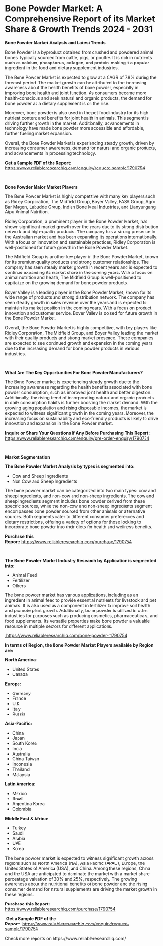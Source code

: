 <p><h1>Bone Powder Market: A Comprehensive Report of its Market Share & Growth Trends 2024 - 2031</h1></p><p><strong>Bone Powder Market Analysis and Latest Trends</strong></p>
<p><p>Bone Powder is a byproduct obtained from crushed and powdered animal bones, typically sourced from cattle, pigs, or poultry. It is rich in nutrients such as calcium, phosphorus, collagen, and protein, making it a popular ingredient in the food and dietary supplement industries.</p><p>The Bone Powder Market is expected to grow at a CAGR of 7.8% during the forecast period. The market growth can be attributed to the increasing awareness about the health benefits of bone powder, especially in improving bone health and joint function. As consumers become more health-conscious and seek natural and organic products, the demand for bone powder as a dietary supplement is on the rise.</p><p>Moreover, bone powder is also used in the pet food industry for its high nutrient content and benefits for joint health in animals. This segment is driving further growth in the market. Additionally, advancements in technology have made bone powder more accessible and affordable, further fueling market expansion.</p><p>Overall, the Bone Powder Market is experiencing steady growth, driven by increasing consumer awareness, demand for natural and organic products, and advancements in processing technology.</p></p>
<p><strong>Get a Sample PDF of the Report:&nbsp;</strong> <a href="https://www.reliableresearchiq.com/enquiry/request-sample/1790754">https://www.reliableresearchiq.com/enquiry/request-sample/1790754</a></p>
<p>&nbsp;</p>
<p><strong>Bone Powder Major Market Players</strong></p>
<p><p>The Bone Powder Market is highly competitive with many key players such as Ridley Corporation, The Midfield Group, Boyer Valley, FASA Group, Agro Bar Magen, Labudde Group, Indian Bone Meal Industries, and Lianyungang Aipu Animal Nutrition. </p><p>Ridley Corporation, a prominent player in the Bone Powder Market, has shown significant market growth over the years due to its strong distribution network and high-quality products. The company has a strong presence in the Australian market and has been expanding its operations internationally. With a focus on innovation and sustainable practices, Ridley Corporation is well-positioned for future growth in the Bone Powder Market.</p><p>The Midfield Group is another key player in the Bone Powder Market, known for its premium quality products and strong customer relationships. The company has seen steady market growth in recent years and is expected to continue expanding its market share in the coming years. With a focus on animal nutrition and health, The Midfield Group is well-positioned to capitalize on the growing demand for bone powder products.</p><p>Boyer Valley is a leading player in the Bone Powder Market, known for its wide range of products and strong distribution network. The company has seen steady growth in sales revenue over the years and is expected to maintain its market position in the coming years. With a focus on product innovation and customer service, Boyer Valley is poised for future growth in the Bone Powder Market.</p><p>Overall, the Bone Powder Market is highly competitive, with key players like Ridley Corporation, The Midfield Group, and Boyer Valley leading the market with their quality products and strong market presence. These companies are expected to see continued growth and expansion in the coming years due to the increasing demand for bone powder products in various industries.</p></p>
<p>&nbsp;</p>
<p><strong>What Are The Key Opportunities For Bone Powder Manufacturers?</strong></p>
<p><p>The Bone Powder market is experiencing steady growth due to the increasing awareness regarding the health benefits associated with bone powder consumption, such as improved joint health and better digestion. Additionally, the rising trend of incorporating natural and organic products in daily consumption habits is further boosting the market demand. With the growing aging population and rising disposable incomes, the market is expected to witness significant growth in the coming years. Moreover, the increasing focus on sustainability and eco-friendly products is likely to drive innovation and expansion in the Bone Powder market.</p></p>
<p><strong>Inquire or Share Your Questions If Any Before Purchasing This Report:</strong> <a href="https://www.reliableresearchiq.com/enquiry/pre-order-enquiry/1790754">https://www.reliableresearchiq.com/enquiry/pre-order-enquiry/1790754</a></p>
<p>&nbsp;</p>
<p><strong>Market Segmentation</strong></p>
<p><strong>The Bone Powder Market Analysis by types is segmented into:</strong></p>
<p><ul><li>Cow and Sheep Ingredients</li><li>Non Cow and Sheep Ingredients</li></ul></p>
<p><p>The bone powder market can be categorized into two main types: cow and sheep ingredients, and non-cow and non-sheep ingredients. The cow and sheep ingredients segment includes bone powder derived from these specific sources, while the non-cow and non-sheep ingredients segment encompasses bone powder sourced from other animals or alternative sources. Both segments cater to different consumer preferences and dietary restrictions, offering a variety of options for those looking to incorporate bone powder into their diets for health and wellness benefits.</p></p>
<p><strong>Purchase this Report:&nbsp;</strong><a href="https://www.reliableresearchiq.com/purchase/1790754">https://www.reliableresearchiq.com/purchase/1790754</a></p>
<p>&nbsp;</p>
<p><strong>The Bone Powder Market Industry Research by Application is segmented into:</strong></p>
<p><ul><li>Animal Feed</li><li>Fertilizer</li><li>Others</li></ul></p>
<p><p>The bone powder market has various applications, including as an ingredient in animal feed to provide essential nutrients for livestock and pet animals. It is also used as a component in fertilizer to improve soil health and promote plant growth. Additionally, bone powder is utilized in other industries for purposes such as producing cosmetics, pharmaceuticals, and food supplements. Its versatile properties make bone powder a valuable resource in multiple sectors for different applications.</p></p>
<p><a href="https://www.reliableresearchiq.com/bone-powder-r1790754">&nbsp;https://www.reliableresearchiq.com/bone-powder-r1790754</a></p>
<p><strong>In terms of Region, the Bone Powder Market Players available by Region are:</strong></p>
<p>
    <p> <strong> North America: </strong>
        <ul>
            <li>United States</li>
            <li>Canada</li>
        </ul>
        </p> 
    <p> <strong> Europe: </strong>
        <ul>
            <li>Germany</li>
            <li>France</li>
            <li>U.K.</li>
            <li>Italy</li>
            <li>Russia</li>
        </ul>
        </p> 
    <p> <strong> Asia-Pacific: </strong>
        <ul>
            <li>China</li>
            <li>Japan</li>
            <li>South Korea</li>
            <li>India</li>
            <li>Australia</li>
            <li>China Taiwan</li>
            <li>Indonesia</li>
            <li>Thailand</li>
            <li>Malaysia</li>
        </ul>
        </p> 
    <p> <strong> Latin America: </strong>
        <ul>
            <li>Mexico</li>
            <li>Brazil</li>
            <li>Argentina Korea</li>
            <li>Colombia</li>
        </ul>
        </p> 
    <p> <strong> Middle East & Africa: </strong>
        <ul>
            <li>Turkey</li>
            <li>Saudi</li>
            <li>Arabia</li>
            <li>UAE</li>
            <li>Korea</li>
        </ul>
    </p>
    </p>
<p><p>The bone powder market is expected to witness significant growth across regions such as North America (NA), Asia Pacific (APAC), Europe, the United States of America (USA), and China. Among these regions, China and the USA are anticipated to dominate the market with a market share percentage valuation of 30% and 25%, respectively. The growing awareness about the nutritional benefits of bone powder and the rising consumer demand for natural supplements are driving the market growth in these regions.</p></p>
<p><strong>Purchase this Report: </strong><a href="https://www.reliableresearchiq.com/purchase/1790754">https://www.reliableresearchiq.com/purchase/1790754</a></p>
<p>&nbsp;<strong>Get a Sample PDF of the Report:&nbsp;&nbsp;</strong><a href="https://www.reliableresearchiq.com/enquiry/request-sample/1790754">https://www.reliableresearchiq.com/enquiry/request-sample/1790754</a></p>
<p><strong></strong></p>
<p>Check more reports on https://www.reliableresearchiq.com/</p>